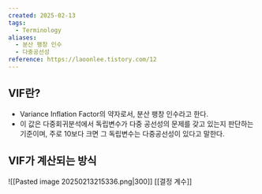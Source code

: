 ```yaml
---
created: 2025-02-13
tags:
  - Terminology
aliases:
  - 분산 팽창 인수
  - 다중공선성
reference: https://laoonlee.tistory.com/12
---
```

## VIF란?
- Variance Inflation Factor의 약자로서, 분산 팽창 인수라고 한다.
- 이 값은 다중회귀분석에서 독립변수가 다중 공선성의 문제를 갖고 있는지 판단하는 기준이며, 주로 10보다 크면 그 독립변수는 다중공선성이 있다고 말한다.

## VIF가 계산되는 방식
![[Pasted image 20250213215336.png|300]]
[[결정 계수]]